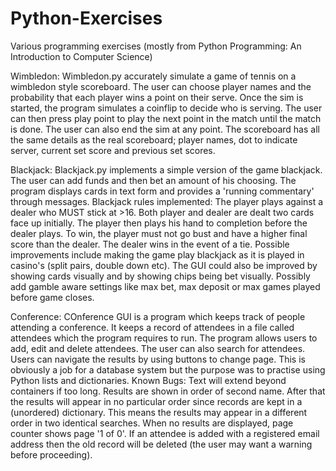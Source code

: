 # Python-Exercises
Various programming exercises (mostly from Python Programming: An Introduction to Computer Science)

Wimbledon:
Wimbledon.py accurately simulate a game of tennis on a wimbledon style scoreboard.
The user can choose player names and the probability that each player wins a point on their serve. Once the sim is started,
the program simulates a coinflip to decide who is serving. The user can then press play point to play the next point in
the match until the match is done. The user can also end the sim at any point. The scoreboard has all the same details as the real scoreboard; player names, dot to indicate server,
current set score and previous set scores.

Blackjack:
Blackjack.py implements a simple version of the game blackjack. The user can add funds and then bet an amount of his choosing. The program displays cards in text form and provides a 'running commentary' through messages.
Blackjack rules implemented:
The player plays against a dealer who MUST stick at >16. Both player and dealer are dealt two cards face up initially. The player then plays his hand to completion before the dealer plays. To win, the player must not go bust and have a higher final score than the dealer. The dealer wins in the event of a tie.
Possible improvements include making the game play blackjack as it is played in casino's (split pairs, double down etc). The GUI could also be improved by showing cards visually and by showing chips being bet visually. Possibly add gamble aware settings like max bet, max deposit or max games played before game closes.

Conference:
COnference GUI is a program which keeps track of people attending a conference. It keeps a record of attendees in a file called attendees which the program requires to run. The program allows users to add, edit and delete attendees. The user can also search for attendees. Users can navigate the results by using buttons to change page.
This is obviously a job for a database system but the purpose was to practise using Python lists and dictionaries.
Known Bugs:
Text will extend beyond containers if too long.
Results are shown in order of second name. After that the results will appear in no particular order since records are kept in a (unordered) dictionary. This means the results may appear in a different order in two identical searches.
When no results are displayed, page counter shows page '1 of 0'.
If an attendee is added with a registered email address then the old record will be deleted (the user may want a warning before proceeding).


